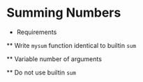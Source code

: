 # Summing Numbers

* Requirements

** Write `mysum` function identical to builtin `sum`

** Variable number of arguments

** Do not use builtin `sum`